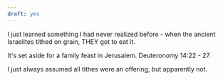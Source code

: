 ```yaml
---
draft: yes
---
```


I just learned something I had never realized before - when the ancient
Israelites tithed on grain, THEY got to eat it.

It's set aside for a family feast in Jerusalem. Deuteronomy 14:22 - 27.

I just always assumed all tithes were an offering, but apparently not.

